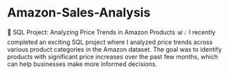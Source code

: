 # Amazon-Sales-Analysis
🚀 SQL Project: Analyzing Price Trends in Amazon Products 📊💡  I recently completed an exciting SQL project where I analyzed price trends across various product categories in the Amazon dataset. The goal was to identify products with significant price increases over the past few months, which can help businesses make more informed decisions.
